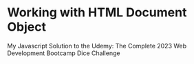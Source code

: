 # Working with HTML Document Object

My Javascript Solution to the Udemy: The Complete 2023 Web Development Bootcamp Dice Challenge 

